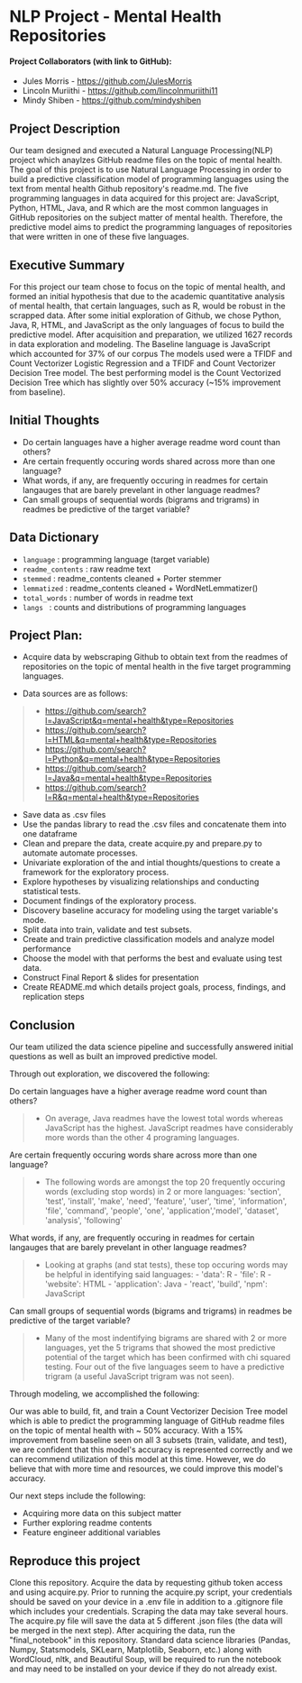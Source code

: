 # NLP Project - Mental Health Repositories

#### Project Collaborators (with link to GitHub):
- Jules Morris - https://github.com/JulesMorris
- Lincoln Muriithi - https://github.com/lincolnmuriithi11
- Mindy Shiben - https://github.com/mindyshiben

## Project Description
Our team designed and executed a Natural Language Processing(NLP) project which anaylzes GitHub readme files on the topic of mental health.
The goal of this project is to use Natural Language Processing in order to build a predictive classification model of programming languages using the text from mental health Github repository's readme.md. 
The five programming languages in data acquired for this project are: JavaScript, Python, HTML, Java, and R which are the most common languages in GitHub repositories on the subject matter of mental health.
Therefore, the predictive model aims to predict the programming languages of repositories that were written in one of these five languages.

## Executive Summary
For this project our team chose to focus on the topic of mental health, and formed an initial hypothesis that due to the academic quantitative analysis of mental health, that certain languages, such as R, would be robust in the scrapped data.
After some initial exploration of Github, we chose Python, Java, R, HTML, and JavaScript as the only languages of focus to build the predictive model. After acquisition and preparation, we utilized 1627 records in data exploration and modeling. The Baseline language is JavaScript which accounted for 37% of our corpus
The models used were a TFIDF and Count Vectorizer Logistic Regression and a TFIDF and Count Vectorizer Decision Tree model. The best performing model is the Count Vectorized Decision Tree which has slightly over 50% accuracy (~15% improvement from baseline).

## Initial Thoughts
- Do certain languages have a higher average readme word count than others?
- Are certain frequently occuring words shared across more than one language?
- What words, if any, are frequently occuring in readmes for certain langauges that are barely prevelant in other language readmes?
- Can small groups of sequential words (bigrams and trigrams) in readmes be predictive of the target variable?

## Data Dictionary

- `language` : programming language (target variable)
- `readme_contents` : raw readme text   
- `stemmed` : readme_contents cleaned + Porter stemmer  
- `lemmatized` : readme_contents cleaned + WordNetLemmatizer()
- `total_words` : number of words in readme text
- `langs ` : counts and distributions of programming languages 

## Project Plan:

- Acquire data by webscraping Github to obtain text from the readmes of repositories on the topic of mental health in the five target programming languages.

- Data sources are as follows:

>- https://github.com/search?l=JavaScript&q=mental+health&type=Repositories
>- https://github.com/search?l=HTML&q=mental+health&type=Repositories
>- https://github.com/search?l=Python&q=mental+health&type=Repositories
>- https://github.com/search?l=Java&q=mental+health&type=Repositories
>- https://github.com/search?l=R&q=mental+health&type=Repositories

- Save data as .csv files
- Use the pandas library to read the .csv files and concatenate them into one dataframe
- Clean and prepare the data, create acquire.py and prepare.py to automate automate processes.
- Univariate exploration of the and intial thoughts/questions to create a framework for the exploratory process.
- Explore hypotheses by visualizing relationships and conducting statistical tests.
- Document findings of the exploratory process.
- Discovery baseline accuracy for modeling using the target variable's mode.
- Split data into train, validate and test subsets.
- Create and train predictive classification models and analyze model performance
- Choose the model with that performs the best and evaluate using test data.
- Construct Final Report & slides for presentation
- Create README.md which details project goals, process, findings, and replication steps

## Conclusion

Our team utilized the data science pipeline and successfully answered initial questions as well as built an improved predictive model.

Through out exploration, we discovered the following:

Do certain languages have a higher average readme word count than others?
>-  On average, Java readmes have the lowest total words whereas JavaScript has the highest. JavaScript readmes have considerably more words than the other 4 programing languages. 

Are certain frequently occuring words share across more than one language?
>- The following words are amongst the top 20 frequently occuring words (excluding stop words) in 2 or more languages:
'section', 'test', 'install', 'make', 'need', 'feature', 'user', 'time',
'information', 'file', 'command', 'people', 'one', 'application','model', 'dataset', 'analysis', 'following'

What words, if any, are frequently occuring in readmes for certain langauges that are barely prevelant in other language readmes?
>- Looking at graphs (and stat tests), these top occuring words may be helpful in identifying said languages:
    - 'data': R
    - 'file': R
    - 'website': HTML
    - 'application': Java
    - 'react', 'build', 'npm': JavaScript

Can small groups of sequential words (bigrams and trigrams) in readmes be predictive of the target variable?
>- Many of the most indentifying bigrams are shared with 2 or more languages, yet the 5 trigrams that showed the most predictive potential of the target which has been confirmed with chi squared testing. Four out of the five languages seem to have a predictive trigram (a useful JavaScript trigram was not seen).

Through modeling, we accomplished the following:

Our was able to build, fit, and train a Count Vectorizer Decision Tree model which is able to predict the programming language of GitHub readme files on the topic of mental health with ~ 50% accuracy.
With a 15% improvement from baseline seen on all 3 subsets (train, validate, and test), we are confident that this model's accuracy is represented correctly and we can recommend utilization of this model at this time.
However, we do believe that with more time and resources, we could improve this model's accuracy.

Our next steps include the following:

- Acquiring more data on this subject matter
- Further exploring readme contents 
- Feature engineer additional variables


## Reproduce this project
Clone this repository. Acquire the data by requesting github token access and using acquire.py. Prior to running the
acquire.py script, your credentials should be saved on your device in a .env file in addition to a .gitignore file which includes your
credentials. Scraping the data may take several hours. The acquire.py file will save the data at 5 different .json files (the data will be
merged in the next step). After acquiring the data, run the "final_notebook" in this repository. Standard data science libraries
(Pandas, Numpy, Statsmodels, SKLearn, Matplotlib, Seaborn, etc.) along with WordCloud, nltk, and Beautiful Soup, will be required to run the notebook
and may need to be installed on your device if they do not already exist.

